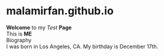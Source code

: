 <!DOCTYPE html>
# malamirfan.github.io
<div>
  <p>
    <hd1> <strong>Welcome</strong> to my <em>Test</em> <strong>Page</strong>
      <br>
      <hd2> This is <strong>ME</strong>
        <br>
      <hd2> Biography </hd2>
        <br>
        <span>I was born in Los Angeles, CA. My birthday is December 17th.</span>
      </p>
    </div>
    
